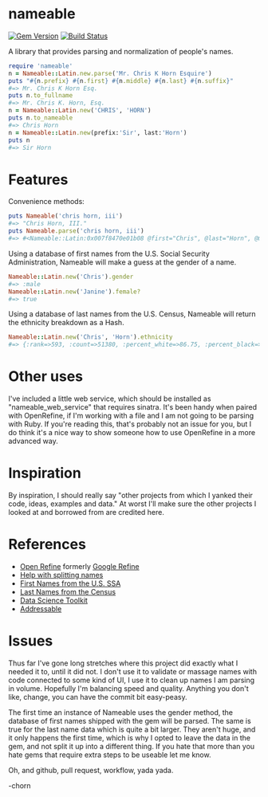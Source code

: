 # nameable

[![Gem Version](https://badge.fury.io/rb/nameable.svg)](http://badge.fury.io/rb/nameable)
[![Build Status](https://travis-ci.org/chorn/nameable.svg?branch=master)](https://travis-ci.org/chorn/nameable)

A library that provides parsing and normalization of people's names.

```ruby
require 'nameable'
n = Nameable::Latin.new.parse('Mr. Chris K Horn Esquire')
puts "#{n.prefix} #{n.first} #{n.middle} #{n.last} #{n.suffix}"
#=> Mr. Chris K Horn Esq.
puts n.to_fullname
#=> Mr. Chris K. Horn, Esq.
n = Nameable::Latin.new('CHRIS', 'HORN')
puts n.to_nameable
#=> Chris Horn
n = Nameable::Latin.new(prefix:'Sir', last:'Horn')
puts n
#=> Sir Horn
```

# Features

Convenience methods:
```ruby
puts Nameable('chris horn, iii')
#=> "Chris Horn, III."
puts Nameable.parse('chris horn, iii')
#=> #<Nameable::Latin:0x007f8470e01b08 @first="Chris", @last="Horn", @middle=nil, @prefix=nil, @suffix="III.">
```
Using a database of first names from the U.S. Social Security Administration, Nameable will make a guess at the gender of a name.

```ruby
Nameable::Latin.new('Chris').gender
#=> :male
Nameable::Latin.new('Janine').female?
#=> true
```
Using a database of last names from the U.S. Census, Nameable will return the ethnicity breakdown as a Hash. 
```ruby
Nameable::Latin.new('Chris', 'Horn').ethnicity
#=> {:rank=>593, :count=>51380, :percent_white=>86.75, :percent_black=>8.31, :percent_asian_pacific_islander=>0.84, :percent_american_indian_alaska_native=>1.16, :percent_two_or_more_races=>1.46, :percent_hispanic=>1.48}
```

# Other uses

I've included a little web service, which should be installed as "nameable_web_service" that requires sinatra.  It's been handy when paired with OpenRefine, if I'm working with a file and I am not going to be parsing with Ruby.  If you're reading this, that's probably not an issue for you, but I do think it's a nice way to show someone how to use OpenRefine in a more advanced way.

# Inspiration

By inspiration, I should really say "other projects from which I yanked their code, ideas, examples and data." At worst I'll make sure the other projects I looked at and borrowed from are credited here.

# References

* [Open Refine](http://openrefine.org/) formerly [Google Refine](https://code.google.com/p/google-refine/)
* [Help with splitting names](http://www.onlineaspect.com/2009/08/17/splitting-names/)
* [First Names from the U.S. SSA](http://www.ssa.gov/oact/babynames/limits.html)
* [Last Names from the Census](http://www.census.gov/genealogy/www/data/2000surnames/index.html)
* [Data Science Toolkit](https://github.com/petewarden/dstk)
* [Addressable](https://github.com/sporkmonger/addressable)

# Issues

Thus far I've gone long stretches where this project did exactly what I needed it to, until it did not.  I don't use it to validate or massage names with code connected to some kind of UI, I use it to clean up names I am parsing in volume.  Hopefully I'm balancing speed and quality.  Anything you don't like, change, you can have the commit bit easy-peasy.

The first time an instance of Nameable uses the gender method, the database of first names shipped with the gem will be parsed.  The same is true for the last name data which is quite a bit larger.  They aren't huge, and it only happens the first time, which is why I opted to leave the data in the gem, and not split it up into a different thing.  If you hate that more than you hate gems that require extra steps to be useable let me know.

Oh, and github, pull request, workflow, yada yada.

-chorn
